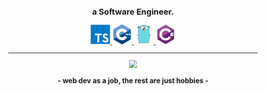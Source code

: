 
<h3 align="center">a Software Engineer.</h3>


<p align="center">
  <a href="https://expressjs.com" target="_blank" rel="noreferrer">
    <img src="https://raw.githubusercontent.com/devicons/devicon/master/icons/typescript/typescript-original.svg" alt="express" width="40" height="40"/> 
  </a>
  
  <a href="https://expressjs.com" target="_blank" rel="noreferrer">
    <img src="https://raw.githubusercontent.com/devicons/devicon/master/icons/cplusplus/cplusplus-original.svg" alt="express" width="40" height="40"/> 
  </a>
  
  <a href="https://expressjs.com" target="_blank" rel="noreferrer">
    <img src="https://raw.githubusercontent.com/devicons/devicon/master/icons/go/go-original.svg" alt="express" width="40" height="40"/> 
  </a>

  <a href="https://expressjs.com" target="_blank" rel="noreferrer">
    <img src="https://raw.githubusercontent.com/devicons/devicon/master/icons/csharp/csharp-original.svg" alt="express" width="40" height="40"/> 
  </a>
  
<!--   <p align="center"> - currently learning rust - </p> -->
</p> 

<hr/>
<p align="center">
  <a href="https://discord.com/invite/BNAbP45e" target="_blank" rel="noreferrer">
   <img width="300" src="https://discord.c99.nl/widget/theme-4/325386201697615882.png"/>
  </a>
  <br/> 
  <p align="center"><b>- web dev as a job, the rest are just hobbies -</b> </p>
</p>
<!-- <p align="center">
  <img align="left" src="https://github-readme-stats.vercel.app/api/top-langs?username=frastio10&show_icons=true&locale=en&layout=compact" alt="frastio10" />
  <img align="center" src="https://github-readme-stats.vercel.app/api?username=frastio10&show_icons=true&locale=en" width="415px" alt="frastio10" />


</p>
 -->
